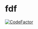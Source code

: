 # fdf
[![CodeFactor](https://www.codefactor.io/repository/github/pnzn1/fdf/badge)](https://www.codefactor.io/repository/github/pnzn1/fdf)
